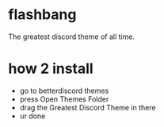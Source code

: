 # flashbang
The greatest discord theme of all time.

# how 2 install
  * go to betterdiscord themes
  * press Open Themes Folder
  * drag the Greatest Discord Theme in there
  * ur done
